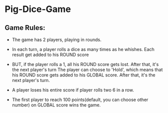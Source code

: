 # Pig-Dice-Game
<h2>Game Rules:</h2>

* <p>The game has 2 players, playing in rounds.</p>
* <p>In each turn, a player rolls a dice as many times as he whishes. Each result get added to his ROUND score</p>
* <p>BUT, if the player rolls a 1, all his ROUND score gets lost. After that, it's the next player's turn The player can choose to 'Hold', which means that his ROUND score gets added to his GLOBAL score. After that, it's the next player's turn.</p>
* <p>A player loses his entire score if player rolls two 6 in a row.</p>
* <p>The first player to reach 100 points(default, you can choose other number) on GLOBAL score wins the game.</p>


